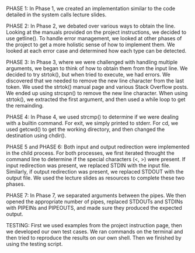 PHASE 1:
In Phase 1, we created an implementation similar to the code detailed in the
system calls lecture slides.

PHASE 2:
In Phase 2, we debated over various ways to obtain the line. Looking at the
manuals provided on the project instructions, we decided to use getline().
To handle error management, we looked at other phases of the project to get a
more holistic sense of how to implement them. We looked at each error case and
determined how each type can be detected.

PHASE 3:
In Phase 3, where we were challenged with handling multiple arguments, we
began to think of how to obtain them from the input line. We decided to try
strtok(), but when tried to execute, we had errors. We discovered that we
needed to remove the new line character from the last token. We used the
strtok() manual page and various Stack Overflow posts. We ended up using
strcspn() to remove the new line character. When using strtok(), we extracted
the first argument, and then used a while loop to get the remainding.

PHASE 4:
In Phase 4, we used strcmp() to determine if we were dealing with a builtin
command. For exit, we simply printed to stderr. For cd, we used getcwd() to
get the working directory, and then changed the destination using chdir().

PHASE 5 and PHASE 6:
Both input and output redirection were implemented in the child process. For
both processes, we first iterated throught the command line to determine if
the special characters (<, >) were present. If input redirection was present,
we replaced STDIN with the input file. Similarly, if output redirection was
present, we replaced STDOUT with the output file. We used the lecture slides
as resources to complete these two phases.

PHASE 7:
In Phase 7, we separated arguments between the pipes. We then opened the
appropriate number of pipes, replaced STDOUTs and STDINs with PIPEINs and
PIPEOUTS, and made sure they produced the expected output.

TESTING:
First we used examples from the project instruction page, then we developed
our own test cases. We ran commands on the terminal and then tried to
reproduce the results on our own shell. Then we finished by using the testing
script.
